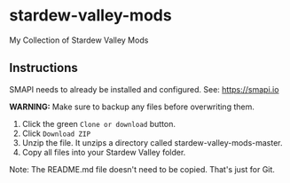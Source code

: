 # stardew-valley-mods
My Collection of Stardew Valley Mods

## Instructions

SMAPI needs to already be installed and configured. See: https://smapi.io

**WARNING:** Make sure to backup any files before overwriting them.

1. Click the green `Clone or download` button.
2. Click `Download ZIP`
3. Unzip the file. It unzips a directory called stardew-valley-mods-master.
4. Copy all files into your Stardew Valley folder.

Note: The README.md file doesn't need to be copied. That's just for Git.
